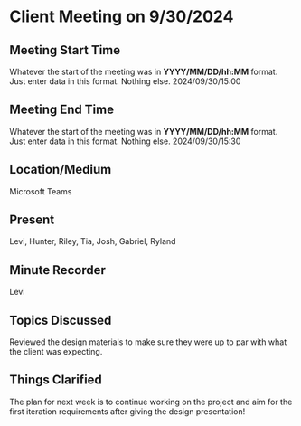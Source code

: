 # Client Meeting on 9/30/2024

## Meeting Start Time

Whatever the start of the meeting was in **YYYY/MM/DD/hh:MM** format. Just enter data in this format. Nothing else.
2024/09/30/15:00

## Meeting End Time

Whatever the start of the meeting was in **YYYY/MM/DD/hh:MM** format. Just enter data in this format. Nothing else.
2024/09/30/15:30

## Location/Medium

Microsoft Teams

## Present

Levi, Hunter, Riley, Tia, Josh, Gabriel, Ryland

## Minute Recorder

Levi

## Topics Discussed

Reviewed the design materials to make sure they were up to par with what the client was expecting.

## Things Clarified

The plan for next week is to continue working on the project and aim for the first iteration requirements after giving the
design presentation!